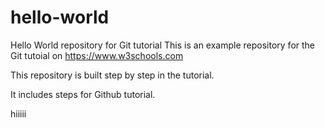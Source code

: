 # hello-world
Hello World repository for Git tutorial
This is an example repository for the Git tutoial on https://www.w3schools.com

This repository is built step by step in the tutorial.

It includes steps for Github tutorial.

hiiiii